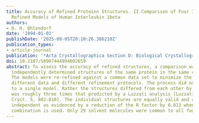 ```yaml
---
title: Accuracy of Refined Proteinn Structures. II.Comparison of Four Independently
  Refined Models of Human Interleukin 1beta
authors:
- D. H. Ohlendorf
date: '1994-01-01'
publishDate: '2025-09-05T20:10:26.386210Z'
publication_types:
- article-journal
publication: '*Acta Crystallographica Section D: Biological Crystallography*'
doi: 10.1107/S0907444994002659
abstract: To assess the accuracy of refined structures, a comparison was made using
  independently determined structures of the same protein in the same crystal form.
  The models were re-refined against a common data set to minimize the effects of
  different data and different refinement protocols. The process did not converge
  to a single model. Rather the structures differed from each other by 0.84 A which
  was roughly three times that predicted by a Luzzati analysis [Luzzati (1952). Acta
  Cryst. 5, 802-810]. The individual structures are equally valid and at least partially
  independent as evidenced by a reduction of the R factor by 0.013 when a simple linear
  combination is used. Only 29 solvent molecules were common to all four models.
---
```

